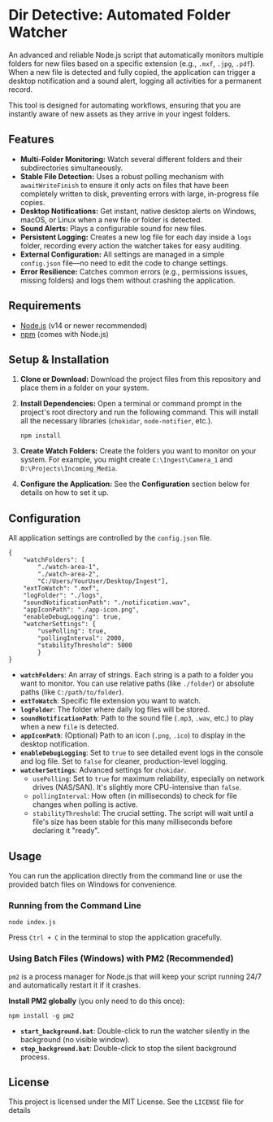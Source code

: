 # Dir Detective: Automated Folder Watcher

An advanced and reliable Node.js script that automatically monitors multiple folders for new files based on a specific extension (e.g., `.mxf`, `.jpg`, `.pdf`). When a new file is detected and fully copied, the application can trigger a desktop notification and a sound alert, logging all activities for a permanent record.

This tool is designed for automating workflows, ensuring that you are instantly aware of new assets as they arrive in your ingest folders.

## Features

* **Multi-Folder Monitoring:** Watch several different folders and their subdirectories simultaneously.
* **Stable File Detection:** Uses a robust polling mechanism with `awaitWriteFinish` to ensure it only acts on files that have been completely written to disk, preventing errors with large, in-progress file copies.
* **Desktop Notifications:** Get instant, native desktop alerts on Windows, macOS, or Linux when a new file or folder is detected.
* **Sound Alerts:** Plays a configurable sound for new files.
* **Persistent Logging:** Creates a new log file for each day inside a `logs` folder, recording every action the watcher takes for easy auditing.
* **External Configuration:** All settings are managed in a simple `config.json` file—no need to edit the code to change settings.
* **Error Resilience:** Catches common errors (e.g., permissions issues, missing folders) and logs them without crashing the application.

## Requirements

* [Node.js](https://nodejs.org/) (v14 or newer recommended)
* [npm](https://www.npmjs.com/) (comes with Node.js)

## Setup & Installation

1.  **Clone or Download:**
    Download the project files from this repository and place them in a folder on your system.

2.  **Install Dependencies:**
    Open a terminal or command prompt in the project's root directory and run the following command. This will install all the necessary libraries (`chokidar`, `node-notifier`, etc.).
    ```
    npm install
    ```

3.  **Create Watch Folders:**
    Create the folders you want to monitor on your system. For example, you might create `C:\Ingest\Camera_1` and `D:\Projects\Incoming_Media`.

4.  **Configure the Application:** See the **Configuration** section below for details on how to set it up.

## Configuration

All application settings are controlled by the `config.json` file.
```
{
	"watchFolders": [
		"./watch-area-1",
		"./watch-area-2",
		"C:/Users/YourUser/Desktop/Ingest"],
	"extToWatch": ".mxf",
	"logFolder": "./logs",
	"soundNotificationPath": "./notification.wav",
	"appIconPath": "./app-icon.png",
	"enableDebugLogging": true,
	"watcherSettings": {
		"usePolling": true,
		"pollingInterval": 2000,
		"stabilityThreshold": 5000
		}
}
```

* **`watchFolders`**: An array of strings. Each string is a path to a folder you want to monitor. You can use relative paths (like `./folder`) or absolute paths (like `C:/path/to/folder`).
* **`extToWatch`**: Specific file extension you want to watch.
* **`logFolder`**: The folder where daily log files will be stored.
* **`soundNotificationPath`**: Path to the sound file (`.mp3`, `.wav`, etc.) to play when a new `file` is detected.
* **`appIconPath`**: (Optional) Path to an icon (`.png`, `.ico`) to display in the desktop notification.
* **`enableDebugLogging`**: Set to `true` to see detailed event logs in the console and log file. Set to `false` for cleaner, production-level logging.
* **`watcherSettings`**: Advanced settings for `chokidar`.
    * `usePolling`: Set to `true` for maximum reliability, especially on network drives (NAS/SAN). It's slightly more CPU-intensive than `false`.
    * `pollingInterval`: How often (in milliseconds) to check for file changes when polling is active.
    * `stabilityThreshold`: The crucial setting. The script will wait until a file's size has been stable for this many milliseconds before declaring it "ready".

## Usage

You can run the application directly from the command line or use the provided batch files on Windows for convenience.

### Running from the Command Line
```
node index.js
```
Press `Ctrl + C` in the terminal to stop the application gracefully.

### Using Batch Files (Windows) with PM2 (Recommended)

`pm2` is a process manager for Node.js that will keep your script running 24/7 and automatically restart it if it crashes.

**Install PM2 globally** (you only need to do this once):
```
npm install -g pm2
```
* **`start_background.bat`**: Double-click to run the watcher silently in the background (no visible window).
* **`stop_background.bat`**: Double-click to stop the silent background process.

## License

This project is licensed under the MIT License. See the `LICENSE` file for details
